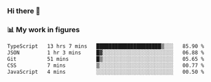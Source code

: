 ### Hi there 👋

### 📊 My work in figures

<!--START_SECTION:waka-->

```txt
TypeScript   13 hrs 7 mins   █████████████████████▒░░░   85.90 %
JSON         1 hr 3 mins     █▓░░░░░░░░░░░░░░░░░░░░░░░   06.88 %
Git          51 mins         █▒░░░░░░░░░░░░░░░░░░░░░░░   05.65 %
CSS          7 mins          ▒░░░░░░░░░░░░░░░░░░░░░░░░   00.77 %
JavaScript   4 mins          ░░░░░░░░░░░░░░░░░░░░░░░░░   00.50 %
```

<!--END_SECTION:waka-->
